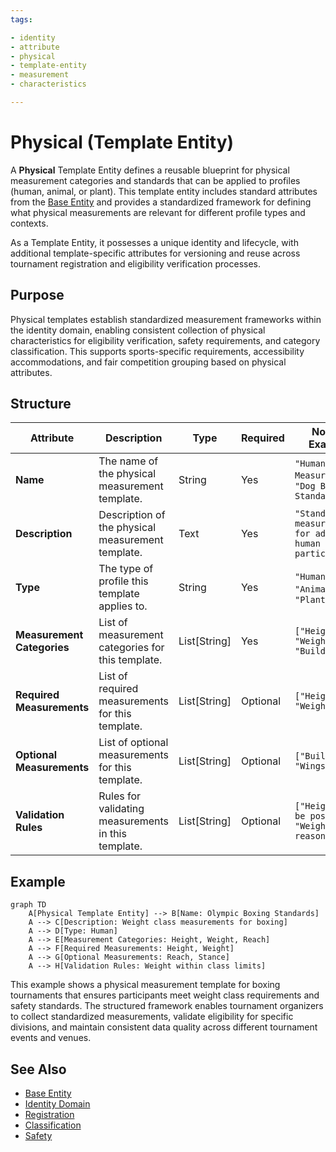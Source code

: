 ```yaml
---
tags:

- identity
- attribute
- physical
- template-entity
- measurement
- characteristics

---
```


# Physical (Template Entity)

A **Physical** Template Entity defines a reusable blueprint for physical measurement categories and standards
that can be applied to profiles (human, animal, or plant). This template entity includes standard attributes
from the [Base Entity](../../foundation/base_entity.md) and provides a standardized framework for defining
what physical measurements are relevant for different profile types and contexts.

As a Template Entity, it possesses a unique identity and lifecycle, with additional template-specific attributes
for versioning and reuse across tournament registration and eligibility verification processes.

## Purpose

Physical templates establish standardized measurement frameworks within the identity domain, enabling consistent
collection of physical characteristics for eligibility verification, safety requirements, and category classification.
This supports sports-specific requirements, accessibility accommodations, and fair competition grouping based on
physical attributes.

## Structure

| Attribute               | Description                                              | Type         | Required | Notes / Example                                    |
| ----------------------- | -------------------------------------------------------- | ------------ | -------- | -------------------------------------------------- |
| **Name**                | The name of the physical measurement template.          | String       | Yes      | `"Human Adult Measurements"`, `"Dog Breed Standards"` |
| **Description**         | Description of the physical measurement template.       | Text         | Yes      | `"Standard measurements for adult human participants"` |
| **Type**                | The type of profile this template applies to.           | String       | Yes      | `"Human"`, `"Animal"`, `"Plant"`                   |
| **Measurement Categories** | List of measurement categories for this template.    | List[String] | Yes      | `["Height", "Weight", "Build"]`                    |
| **Required Measurements** | List of required measurements for this template.      | List[String] | Optional | `["Height", "Weight"]`                             |
| **Optional Measurements** | List of optional measurements for this template.      | List[String] | Optional | `["Build", "Wingspan"]`                            |
| **Validation Rules**    | Rules for validating measurements in this template.     | List[String] | Optional | `["Height must be positive", "Weight reasonable"]` |

## Example

```mermaid
graph TD
    A[Physical Template Entity] --> B[Name: Olympic Boxing Standards]
    A --> C[Description: Weight class measurements for boxing]
    A --> D[Type: Human]
    A --> E[Measurement Categories: Height, Weight, Reach]
    A --> F[Required Measurements: Height, Weight]
    A --> G[Optional Measurements: Reach, Stance]
    A --> H[Validation Rules: Weight within class limits]
```

This example shows a physical measurement template for boxing tournaments that ensures participants meet weight
class requirements and safety standards. The structured framework enables tournament organizers to collect
standardized measurements, validate eligibility for specific divisions, and maintain consistent data quality
across different tournament events and venues.

## See Also

- [Base Entity](../../foundation/base_entity.md)
- [Identity Domain](../README.md)
- [Registration](../../registration/registration.md)
- [Classification](../../classification/README.md)
- [Safety](../../safety/README.md)
